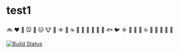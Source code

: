 # test1

:bike: :heart: :dog: :mouse: :rabbit: :cat: :cow: :pig: :sunny: :car:
:coffee: :bouquet: :baby: :shoe: :cookie: :whale: :whale2: :fish:  :bird: :sunny: :car: :train: 
:ship: :boat: :tada: :ghost: :shit: :horse:
:cake:

[![Build Status](https://travis-ci.org/tyranja/test1.svg?branch=master)](https://travis-ci.org/tyranja/test1)
